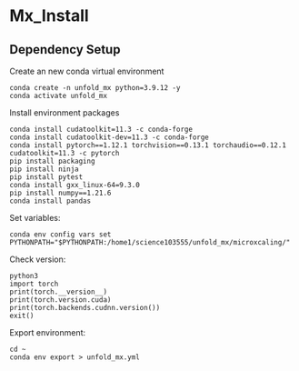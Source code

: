 # Mx_Install
## Dependency Setup
Create an new conda virtual environment
```
conda create -n unfold_mx python=3.9.12 -y
conda activate unfold_mx
```
Install environment packages
```
conda install cudatoolkit=11.3 -c conda-forge
conda install cudatoolkit-dev=11.3 -c conda-forge
conda install pytorch==1.12.1 torchvision==0.13.1 torchaudio==0.12.1 cudatoolkit=11.3 -c pytorch
pip install packaging
pip install ninja
pip install pytest
conda install gxx_linux-64=9.3.0
pip install numpy==1.21.6
conda install pandas
```
Set variables:
```
conda env config vars set PYTHONPATH="$PYTHONPATH:/home1/science103555/unfold_mx/microxcaling/"
```
Check version:
```
python3
import torch
print(torch.__version__)
print(torch.version.cuda)
print(torch.backends.cudnn.version())
exit()
```
Export environment:
```
cd ~
conda env export > unfold_mx.yml
```
